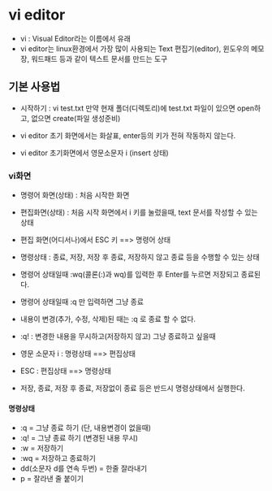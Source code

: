 # vi editor
 * vi : Visual Editor라는 이름에서 유래
 * vi editor는 linux환경에서 가장 많이 사용되는
   Text 편집기(editor), 윈도우의 메모장, 워드패드 등과 같이 텍스트 문서를 만드는 도구

## 기본 사용법
 * 시작하기 : vi test.txt
   만약 현재 폴더(디렉토리)에 test.txt 파일이 있으면 open하고, 없으면 create(파일 생성준비)

 * vi editor 초기 화면에서는 화살표, enter등의 키가 전혀 작동하지 않는다.

 * vi editor 초기화면에서 영문소문자 i (insert 상태)


### vi화면
 * 명령어 화면(상태) : 처음 시작한 화면
 * 편집화면(상태) : 처음 시작 화면에서 i 키를 눌렀을때, text 문서를 작성할 수 있는 상태

 * 편집 화면(어디서나)에서 ESC 키 ==> 명령어 상태
 * 명령상태 : 종료, 저장, 저장 후 종료, 저장하지 않고 종료 등을 수행할 수 있는 상태
 * 명령어 상태일때 :wq(콜론(:)과 wq)를 입력한 후 Enter를 누르면 저장되고 종료된다.
 * 명령어 상태일때 :q 만 입력하면 그냥 종료
 * 내용이 변경(추가, 수정, 삭제)된 때는 :q 로 종료 할 수 없다.

 * :q! : 변경한 내용을 무시하고(저장하지 않고) 그냥 종료하고 싶을때

 * 영문 소문자 i : 명령상태 ==> 편집상태
 * ESC : 편집상태 ==> 명령상태
 * 저장, 종료, 저장 후 종료, 저장없이 종료 등은 반드시 명령상태에서 실행한다.

#### 명령상태
* :q = 그냥 종료 하기 (단, 내용변경이 없을때)
* :q! = 그냥 종료 하기 (변경된 내용 무시)
* :w = 저장하기
* :wq = 저장하고 종료하기
* dd(소문자 d를 연속 두번) = 한줄 잘라내기
* p = 잘라낸 줄 붙이기




